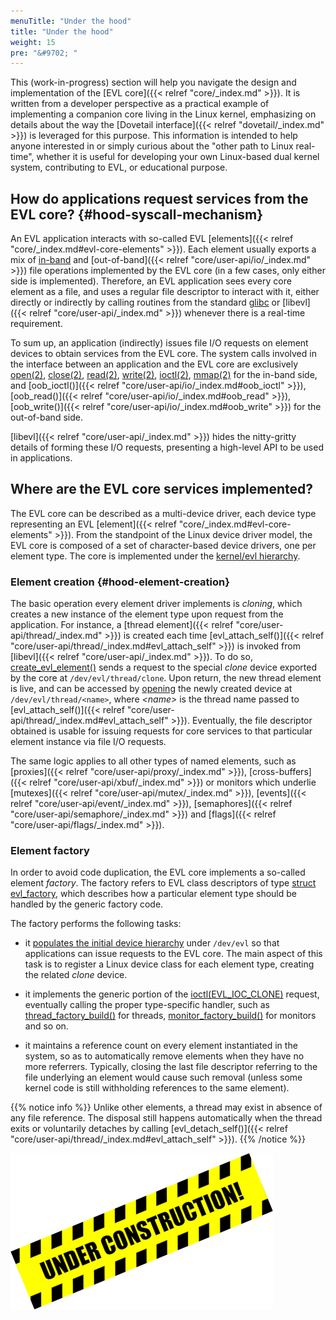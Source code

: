 ```yaml
---
menuTitle: "Under the hood"
title: "Under the hood"
weight: 15
pre: "&#9702; "
---
```


This (work-in-progress) section will help you navigate the design and
implementation of the [EVL core]({{< relref "core/_index.md" >}}). It
is written from a developer perspective as a practical example of
implementing a companion core living in the Linux kernel, emphasizing
on details about the way the [Dovetail interface]({{< relref
"dovetail/_index.md" >}}) is leveraged for this purpose. This
information is intended to help anyone interested in or simply curious
about the "other path to Linux real-time", whether it is useful for
developing your own Linux-based dual kernel system, contributing to
EVL, or educational purpose.

## How do applications request services from the EVL core? {#hood-syscall-mechanism}

An EVL application interacts with so-called EVL [elements]({{< relref
"core/_index.md#evl-core-elements" >}}). Each element usually exports
a mix of [in-band](http://man7.org/linux/man-pages/man2/ioctl.2.html)
and [out-of-band]({{< relref "core/user-api/io/_index.md" >}}) file
operations implemented by the EVL core (in a few cases, only either
side is implemented). Therefore, an EVL application sees every core
element as a file, and uses a regular file descriptor to interact with
it, either directly or indirectly by calling routines from the
standard [glibc](https://www.gnu.org/software/libc/) or [libevl]({{<
relref "core/user-api/_index.md" >}}) whenever there is a real-time
requirement.

To sum up, an application (indirectly) issues file I/O requests on
element devices to obtain services from the EVL core. The system calls
involved in the interface between an application and the EVL core are
exclusively
[open(2)](http://man7.org/linux/man-pages/man2/open.2.html),
[close(2)](http://man7.org/linux/man-pages/man2/close.2.html),
[read(2)](http://man7.org/linux/man-pages/man2/read.2.html),
[write(2)](http://man7.org/linux/man-pages/man2/write.2.html),
[ioctl(2)](http://man7.org/linux/man-pages/man2/ioctl.2.html),
[mmap(2)](http://man7.org/linux/man-pages/man2/mmap.2.html) for the
in-band side, and [oob_ioctl()]({{< relref
"core/user-api/io/_index.md#oob_ioctl" >}}), [oob_read()]({{< relref
"core/user-api/io/_index.md#oob_read" >}}), [oob_write()]({{< relref
"core/user-api/io/_index.md#oob_write" >}}) for the out-of-band side.

[libevl]({{< relref "core/user-api/_index.md" >}}) hides the
nitty-gritty details of forming these I/O requests, presenting a
high-level API to be used in applications.

## Where are the EVL core services implemented?

The EVL core can be described as a multi-device driver, each device
type representing an EVL [element]({{< relref
"core/_index.md#evl-core-elements" >}}). From the standpoint of the
Linux device driver model, the EVL core is composed of a set of
character-based device drivers, one per element type. The core is
implemented under the [kernel/evl
hierarchy](https://git.evlproject.org/linux-evl.git/tree/kernel/evl?h=evl/master).

### Element creation {#hood-element-creation}

The basic operation every element driver implements is _cloning_,
which creates a new instance of the element type upon request from the
application. For instance, a [thread element]({{< relref
"core/user-api/thread/_index.md" >}}) is created each time
[evl_attach_self()]({{< relref
"core/user-api/thread/_index.md#evl_attach_self" >}}) is invoked from
[libevl]({{< relref "core/user-api/_index.md" >}}). To do so,
[create_evl_element()](https://git.evlproject.org/libevl.git/tree/lib/internal.c)
sends a request to the special _clone_ device exported by the core at
`/dev/evl/thread/clone`. Upon return, the new thread element is live,
and can be accessed by
[opening](http://man7.org/linux/man-pages/man2/open.2.html) the newly
created device at `/dev/evl/thread/<name>`, where _\<name\>_ is the
thread name passed to [evl_attach_self()]({{< relref
"core/user-api/thread/_index.md#evl_attach_self" >}}). Eventually, the
file descriptor obtained is usable for issuing requests for core
services to that particular element instance via file I/O requests.

The same logic applies to all other types of named elements, such as
[proxies]({{< relref "core/user-api/proxy/_index.md" >}}),
[cross-buffers]({{< relref "core/user-api/xbuf/_index.md" >}}) or
monitors which underlie [mutexes]({{< relref
"core/user-api/mutex/_index.md" >}}), [events]({{< relref
"core/user-api/event/_index.md" >}}), [semaphores]({{< relref
"core/user-api/semaphore/_index.md" >}}) and [flags]({{< relref
"core/user-api/flags/_index.md" >}}).

### Element factory

In order to avoid code duplication, the EVL core implements a
so-called element _factory_. The factory refers to EVL class
descriptors of type [struct
evl_factory](https://git.evlproject.org/linux-evl.git/tree/include/evl/factory.h?h=evl/master),
which describes how a particular element type should be handled by the
generic factory code.

The factory performs the following tasks:

- it [populates the initial device
  hierarchy](https://git.evlproject.org/linux-evl.git/tree/kernel/evl/factory.c?h=evl/master)
  under `/dev/evl` so that applications can issue requests to the EVL
  core. The main aspect of this task is to register a Linux device
  class for each element type, creating the related _clone_ device.

- it implements the generic portion of the
  [ioctl(EVL_IOC_CLONE)](http://man7.org/linux/man-pages/man2/ioctl.2.html)
  request, eventually calling the proper type-specific handler, such
  as
  [thread_factory_build()](https://git.evlproject.org/linux-evl.git/tree/kernel/evl/thread.c?h=evl/master)
  for threads,
  [monitor_factory_build()](https://git.evlproject.org/linux-evl.git/tree/kernel/evl/monitor.c?h=evl/master)
  for monitors and so on.

- it maintains a reference count on every element instantiated in the
  system, so as to automatically remove elements when they have no
  more referrers. Typically, closing the last file descriptor
  referring to the file underlying an element would cause such removal
  (unless some kernel code is still withholding references to the same
  element).

{{% notice info %}}
Unlike other elements, a thread may exist in absence of any file
reference. The disposal still happens automatically when the thread
exits or voluntarily detaches by calling [evl_detach_self()]({{< relref
"core/user-api/thread/_index.md#evl_attach_self" >}}).
{{% /notice %}}

![Alt text](/images/wip.png "To be continued")
